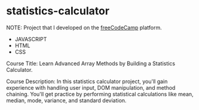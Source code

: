 # statistics-calculator

NOTE: Project that I developed on the [freeCodeCamp](https://www.freecodecamp.org/demetrius7) platform.

- JAVASCRIPT
- HTML
- CSS

Course Title: Learn Advanced Array Methods by Building a Statistics Calculator.

Course Description: In this statistics calculator project, you'll gain experience with handling user input, DOM manipulation, and method chaining. You'll get practice by performing statistical calculations like mean, median, mode, variance, and standard deviation.
